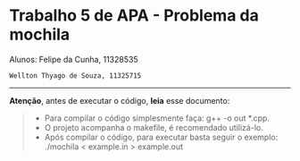 Trabalho 5 de APA - Problema da mochila
===================

Alunos: Felipe da Cunha, 11328535

	Wellton Thyago de Souza, 11325715
-----------

**Atenção**, antes de executar o código, **leia** esse documento:

> - Para compilar o código simplesmente faça: g++ -o out *.cpp.
> - O projeto acompanha o makefile, é recomendado utilizá-lo.
> - Após compilar o código, para executar basta seguir o exemplo: ./mochila < example.in > example.out



